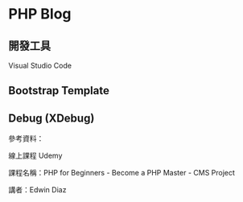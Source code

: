 # PHP Blog

## 開發工具

Visual Studio Code

## Bootstrap Template

## Debug (XDebug)

參考資料：

線上課程 Udemy

課程名稱：PHP for Beginners - Become a PHP Master - CMS Project  

講者：Edwin Diaz
